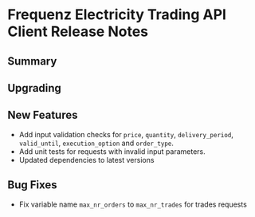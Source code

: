 # Frequenz Electricity Trading API Client Release Notes

## Summary

<!-- Here goes a general summary of what this release is about -->

## Upgrading

<!-- Here goes notes on how to upgrade from previous versions, including deprecations and what they should be replaced with -->

## New Features

- Add input validation checks for `price`, `quantity`, `delivery_period`, `valid_until`, `execution_option` and `order_type`.
- Add unit tests for requests with invalid input parameters.
- Updated dependencies to latest versions

## Bug Fixes

- Fix variable name `max_nr_orders` to `max_nr_trades` for trades requests
